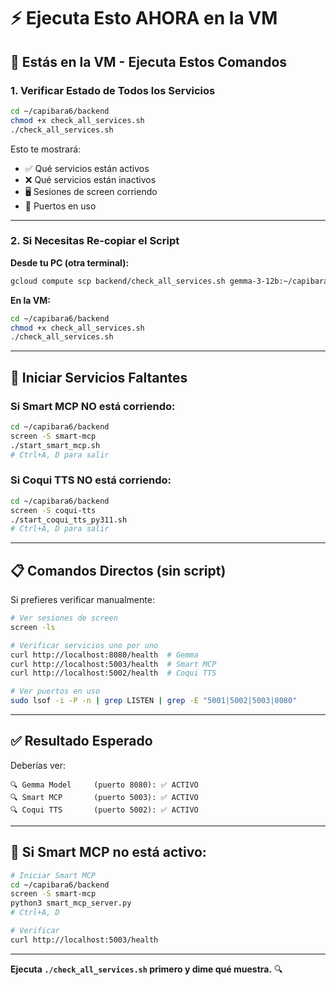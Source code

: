# ⚡ Ejecuta Esto AHORA en la VM

## 🎯 Estás en la VM - Ejecuta Estos Comandos

### 1. Verificar Estado de Todos los Servicios

```bash
cd ~/capibara6/backend
chmod +x check_all_services.sh
./check_all_services.sh
```

Esto te mostrará:
- ✅ Qué servicios están activos
- ❌ Qué servicios están inactivos
- 🖥️ Sesiones de screen corriendo
- 🔌 Puertos en uso

---

### 2. Si Necesitas Re-copiar el Script

**Desde tu PC (otra terminal):**

```bash
gcloud compute scp backend/check_all_services.sh gemma-3-12b:~/capibara6/backend/ --zone=europe-southwest1-b
```

**En la VM:**

```bash
cd ~/capibara6/backend
chmod +x check_all_services.sh
./check_all_services.sh
```

---

## 🚀 Iniciar Servicios Faltantes

### Si Smart MCP NO está corriendo:

```bash
cd ~/capibara6/backend
screen -S smart-mcp
./start_smart_mcp.sh
# Ctrl+A, D para salir
```

### Si Coqui TTS NO está corriendo:

```bash
cd ~/capibara6/backend
screen -S coqui-tts
./start_coqui_tts_py311.sh
# Ctrl+A, D para salir
```

---

## 📋 Comandos Directos (sin script)

Si prefieres verificar manualmente:

```bash
# Ver sesiones de screen
screen -ls

# Verificar servicios uno por uno
curl http://localhost:8080/health  # Gemma
curl http://localhost:5003/health  # Smart MCP
curl http://localhost:5002/health  # Coqui TTS

# Ver puertos en uso
sudo lsof -i -P -n | grep LISTEN | grep -E "5001|5002|5003|8080"
```

---

## ✅ Resultado Esperado

Deberías ver:

```
🔍 Gemma Model     (puerto 8080): ✅ ACTIVO
🔍 Smart MCP       (puerto 5003): ✅ ACTIVO
🔍 Coqui TTS       (puerto 5002): ✅ ACTIVO
```

---

## 🔧 Si Smart MCP no está activo:

```bash
# Iniciar Smart MCP
cd ~/capibara6/backend
screen -S smart-mcp
python3 smart_mcp_server.py
# Ctrl+A, D

# Verificar
curl http://localhost:5003/health
```

---

**Ejecuta `./check_all_services.sh` primero y dime qué muestra.** 🔍

